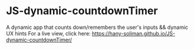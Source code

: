 # JS-dynamic-countdownTimer
A dynamic app that counts down/remembers the user's inputs && dynamic UX hints
For a live view, click here: https://hany-soliman.github.io/JS-dynamic-countdownTimer/
